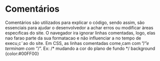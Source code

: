 
# Comentários
Comentários são utilizados para explicar o código, sendo assim, são essenciais para ajudar
o desenvolvedor a achar erros ou modificar àreas especıficas do site.
O navegador ira ignorar linhas comentadas, logo, elas nao farao parte da sua formatacao e não influenciar a no tempo de execu¸c˜ao do site. Em CSS, as linhas comentadas
come¸cam com ”/*”e terminam com ”*/”.
Ex:
/* mudando a cor do plano de fundo */
background {color:#00FF00}
